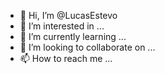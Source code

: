 - 👋 Hi, I’m @LucasEstevo
- 👀 I’m interested in ...
- 🌱 I’m currently learning ...
- 💞️ I’m looking to collaborate on ...
- 📫 How to reach me ...

<!---
LucasEstevo/LucasEstevo is a ✨ special ✨ repository because its `README.md` (this file) appears on your GitHub profile.
You can click the Preview link to take a look at your changes.
--->
